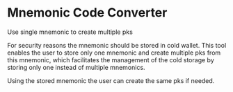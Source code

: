 # Mnemonic Code Converter
Use single mnemonic to create multiple pks

For security reasons the mnemonic should be stored in cold wallet.
This tool enables the user to store only one mnemonic and create multiple pks from this mnemonic,
which facilitates the management of the cold storage by storing only one instead of multiple mnemonics.

Using the stored mnemonic the user can create the same pks if needed.

